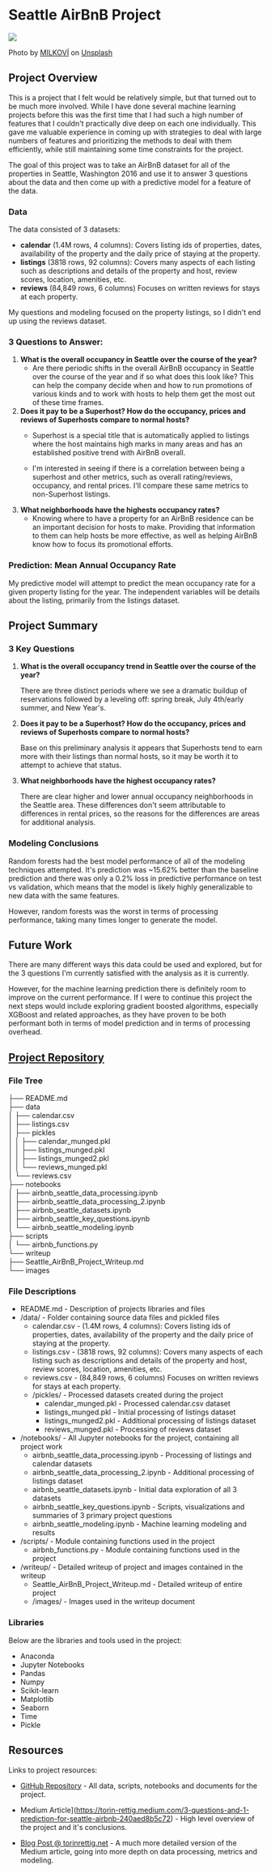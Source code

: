 # Seattle AirBnB Project 

![](writeup/images/seattle_skyline_4_milkovi-skUTVJi8-jc-unsplash.jpg)

Photo by [MILKOVÍ](https://unsplash.com/@milkovi?utm_source=unsplash&utm_medium=referral&utm_content=creditCopyText) on [Unsplash](https://unsplash.com/s/photos/seattle?utm_source=unsplash&utm_medium=referral&utm_content=creditCopyText)

## Project Overview

This is a project that I felt would be relatively simple, but that turned out to be much more involved. While I have done several machine learning projects before this was the first time that I had such a high number of features that I couldn't practically dive deep on each one individually. This gave me valuable experience in coming up with strategies to deal with large numbers of features and prioritizing the methods to deal with them efficiently, while still maintaining some time constraints for the project. 

The goal of this project was to take an AirBnB dataset for all of the properties in Seattle, Washington 2016 and use it to answer 3 questions about the data and then come up with a predictive model for a feature of the data. 

### Data

The data consisted of 3 datasets:

- **calendar** (1.4M rows, 4 columns): Covers listing ids of properties, dates, availability of the property and the daily price of staying at the property.
- **listings** (3818 rows, 92 columns): Covers many aspects of each listing such as descriptions and details of the property and host, review scores, location, amenities, etc.
- **reviews** (84,849 rows, 6 columns) Focuses on written reviews for stays at each property. 

My questions and modeling focused on the property listings, so I didn't end up using the reviews dataset.

### 3 Questions to Answer:

1. **What is the overall occupancy in Seattle over the course of the year?** 
   - Are there periodic shifts in the overall AirBnB occupancy in Seattle over the course of the year and if so what does this look like? This can help the company decide when and how to run promotions of various kinds and to work with hosts to help them get the most out of these time frames. 
2. **Does it pay to be a Superhost? How do the occupancy, prices and reviews of Superhosts compare to normal hosts?**
   - Superhost is a special title that is automatically applied to listings where the host maintains high marks in many areas and has an established positive trend with AirBnB overall. 

   - I'm interested in seeing if there is a correlation between being a superhost and other metrics, such as overall rating/reviews, occupancy, and rental prices. I'll compare these same metrics to non-Superhost listings. 
3. **What neighborhoods have the highests occupancy rates?** 
   - Knowing where to have a property for an AirBnB residence can be an important decision for hosts to make. Providing that information to them can help hosts be more effective, as well as helping AirBnB know how to focus its promotional efforts.

### Prediction: Mean Annual Occupancy Rate

My predictive model will attempt to predict the mean occupancy rate for a given property listing for the year. The independent variables will be details about the listing,  primarily from the listings dataset.

## Project Summary

### 3 Key Questions

1. **What is the overall occupancy trend in Seattle over the course of the year?** 

   There are three distinct periods where we see a dramatic buildup of reservations followed by a leveling off: spring break, July 4th/early summer, and New Year's.

2. **Does it pay to be a Superhost? How do the occupancy, prices and reviews of Superhosts compare to normal hosts?**

   Base on this preliminary analysis it appears that Superhosts tend to earn more with their listings than normal hosts, so it may be worth it to attempt to achieve that status. 

3. **What neighborhoods have the highest occupancy rates?**

   There are clear higher and lower annual occupancy neighborhoods in the Seattle area. These differences don't seem attributable to differences in rental prices, so the reasons for the differences are areas for additional analysis. 

### Modeling Conclusions

Random forests had the best model performance of all of the modeling techniques attempted. It's prediction was ~15.62% better than the baseline prediction and there was only a 0.2% loss in predictive performance on test vs validation, which means that the model is likely highly generalizable to new data with the same features. 

However, random forests was the worst in terms of processing performance, taking many times longer to generate the model. 

## Future Work

There are many different ways this data could be used and explored, but for the 3 questions I'm currently satisfied with the analysis as it is currently.

However, for the machine learning prediction there is definitely room to improve on the current performance. If I were to continue this project the next steps would include exploring gradient boosted algorithms, especially XGBoost and related approaches, as they have proven to be both performant both in terms of model prediction and in terms of processing overhead. 

## [Project Repository](https://github.com/Starplatinum87/AirBnB_Seattle_Project) 

### File Tree

├── README.md  
├── data  
│   ├── calendar.csv  
│   ├── listings.csv  
│   ├── pickles  
│   │   ├── calendar_munged.pkl  
│   │   ├── listings_munged.pkl  
│   │   ├── listings_munged2.pkl  
│   │   └── reviews_munged.pkl  
│   └── reviews.csv  
├── notebooks  
│   ├── airbnb_seattle_data_processing.ipynb  
│   ├── airbnb_seattle_data_processing_2.ipynb  
│   ├── airbnb_seattle_datasets.ipynb  
│   ├── airbnb_seattle_key_questions.ipynb  
│   └── airbnb_seattle_modeling.ipynb  
├── scripts  
│   └── airbnb_functions.py  
└── writeup  
    ├── Seattle_AirBnB_Project_Writeup.md  
    └── images     

### File Descriptions

* README.md - Description of projects libraries and files
* /data/ - Folder containing source data files and pickled files
  * calendar.csv - (1.4M rows, 4 columns): Covers listing ids of properties, dates, availability of the property and the daily price of staying at the property.
  * listings.csv - (3818 rows, 92 columns): Covers many aspects of each listing such as descriptions and details of the property and host, review scores, location, amenities, etc.
  * reviews.csv - (84,849 rows, 6 columns) Focuses on written reviews for stays at each property.
  * /pickles/ - Processed datasets created during the project
    * calendar_munged.pkl - Processed calendar.csv dataset
    * listings_munged.pkl - Initial processing of listings dataset
    * listings_munged2.pkl - Additional processing of listings dataset
    * reviews_munged.pkl - Processing of reviews dataset
* /notebooks/ - All Jupyter notebooks for the project, containing all project work
  * airbnb_seattle_data_processing.ipynb - Processing of listings and calendar datasets
  * airbnb_seattle_data_processing_2.ipynb - Additional processing of listings dataset
  * airbnb_seattle_datasets.ipynb - Initial data exploration of all 3 datasets
  * airbnb_seattle_key_questions.ipynb - Scripts, visualizations and summaries of 3 primary project questions
  * airbnb_seattle_modeling.ipynb - Machine learning modeling and results
* /scripts/ - Module containing functions used in the project
  * airbnb_functions.py - Module containing functions used in the project
* /writeup/ - Detailed writeup of project and images contained in the writeup
  * Seattle_AirBnB_Project_Writeup.md - Detailed writeup of entire project
  * /images/ - Images used in the writeup document

### Libraries

Below are the libraries and tools used in the project:

* Anaconda
* Jupyter Notebooks
* Pandas
* Numpy
* Scikit-learn
* Matplotlib
* Seaborn
* Time
* Pickle

## Resources

Links to project resources:

- [GitHub Repository](https://github.com/Starplatinum87/AirBnB_Seattle_Project) - All data, scripts, notebooks and documents for the project.

- Medium Article](https://torin-rettig.medium.com/3-questions-and-1-prediction-for-seattle-airbnb-240aed8b5c72) - High level overview of the project and it's conclusions.

- [Blog Post @ torinrettig.net](https://torinrettig.net/Seattle_AirBnB_Project_Writeup/) - A much more detailed version of the Medium article, going into more depth on data processing, metrics and modeling.

  

